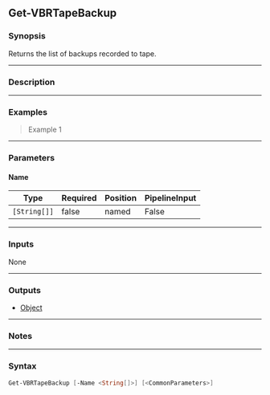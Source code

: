 Get-VBRTapeBackup
-----------------

### Synopsis
Returns the list of backups recorded to tape.

---

### Description

---

### Examples
> Example 1

---

### Parameters
#### **Name**

|Type        |Required|Position|PipelineInput|
|------------|--------|--------|-------------|
|`[String[]]`|false   |named   |False        |

---

### Inputs
None

---

### Outputs
* [Object](https://learn.microsoft.com/en-us/dotnet/api/System.Object)

---

### Notes

---

### Syntax
```PowerShell
Get-VBRTapeBackup [-Name <String[]>] [<CommonParameters>]
```
